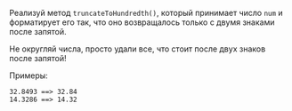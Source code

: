 Реализуй метод `truncateToHundredth()`, который принимает число `num` и форматирует его так, что оно возвращалось только с двумя знаками после запятой.

Не округляй числа, просто удали все, что стоит после двух знаков после запятой!

Примеры:

```
32.8493 ==> 32.84
14.3286 ==> 14.32
```
